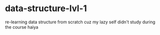 # data-structure-lvl-1
re-learning data structure from scratch cuz my lazy self didn't study during the course haiya
